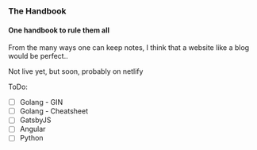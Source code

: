 ### The Handbook
#### One handbook to rule them all

From the many ways one can keep notes, I think that a website like a blog would be perfect.. 

Not live yet, but soon, probably on netlify

ToDo:
- [ ] Golang - GIN
- [ ] Golang - Cheatsheet
- [ ] GatsbyJS
- [ ] Angular
- [ ] Python 
